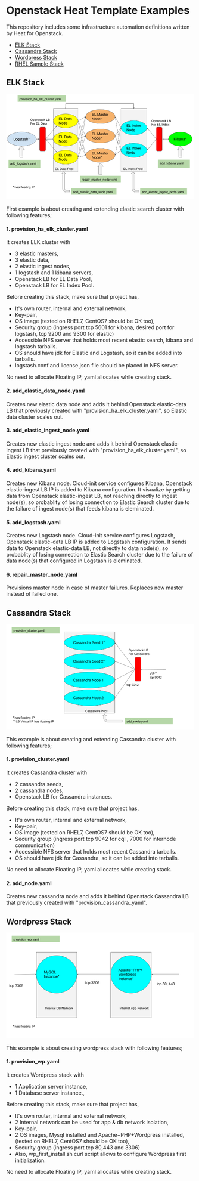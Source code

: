 # Openstack Heat Template Examples

This repository includes some infrastructure automation definitions written by Heat for Openstack. 

* [ELK Stack](https://github.com/okansahiner/openstack#elk-stack)
* [Cassandra Stack](https://github.com/okansahiner/openstack#cassandra-stack)
* [Wordpress Stack](https://github.com/okansahiner/openstack#wordpress-stack)
* [RHEL Sample Stack](https://github.com/okansahiner/openstack#rhel-sample-stack)


## ELK Stack

![](images/elk_topology.png?raw=true)

First example is about creating and extending elastic search cluster with following features;

#### 1. provision_ha_elk_cluster.yaml
It creates ELK cluster with
* 3 elastic masters,
* 3 elastic data,
* 2 elastic ingest nodes, 
* 1 logstash and 1 kibana servers,
* Openstack LB for EL Data Pool,
* Openstack LB for EL Index Pool.

Before creating this stack, make sure that project has,
* It's own router, internal and external network, 
* Key-pair, 
* OS image (tested on RHEL7, CentOS7 should be OK too), 
* Security group (ingress port tcp 5601 for kibana, desired port for logstash, tcp 9200 and 9300 for elastic)
* Accessible NFS server that holds most recent elastic search, kibana and logstash tarballs.
* OS should have jdk for Elastic and Logstash, so it can be added into tarballs.
* logstash.conf and license.json file should be placed in NFS server.

No need to allocate Floating IP, yaml allocates while creating stack.

#### 2. add_elastic_data_node.yaml
Creates new elastic data node and adds it behind  Openstack elastic-data LB that previously created with "provision_ha_elk_cluster.yaml", so Elastic data cluster scales out.

#### 3. add_elastic_ingest_node.yaml
Creates new elastic ingest node and adds it behind  Openstack elastic-ingest LB that previously created with "provision_ha_elk_cluster.yaml", so Elastic ingest cluster scales out.

#### 4. add_kibana.yaml
Creates new Kibana node. Cloud-init service configures Kibana, Openstack elastic-ingest LB IP is added to Kibana configuration. It visualize by getting data from  Openstack elastic-ingest LB, not reaching directly to ingest node(s), so probablity of losing connection to Elastic Search cluster due to the failure of ingest node(s) that feeds kibana is eleminated.

#### 5. add_logstash.yaml
Creates new Logstash node. Cloud-init service configures Logstash, Openstack elastic-data LB IP is added to Logstash configuration. It sends data to  Openstack elastic-data LB, not directly to data node(s), so probablity of losing connection to Elastic Search cluster due to the failure of data node(s) that configured in Logstash is eleminated.

#### 6. repair_master_node.yaml
Provisions master node in case of master failures. Replaces new master instead of failed one.

## Cassandra Stack

![](images/cassandra_topology.png?raw=true)

This example is about creating and extending Cassandra cluster with following features;

#### 1. provision_cluster.yaml
It creates Cassandra cluster with
* 2 cassandra seeds,
* 2 cassandra nodes,
* Openstack LB for Cassandra instances.

Before creating this stack, make sure that project has,
* It's own router, internal and external network, 
* Key-pair, 
* OS image (tested on RHEL7, CentOS7 should be OK too), 
* Security group (ingress port tcp 9042 for cql , 7000 for internode communication)
* Accessible NFS server that holds most recent Cassandra tarballs.
* OS should have jdk for Cassandra, so it can be added into tarballs.

No need to allocate Floating IP, yaml allocates while creating stack.

#### 2. add_node.yaml
Creates new cassandra node and adds it behind Openstack Cassandra LB that previously created with "provision_cassandra..yaml".

## Wordpress Stack

![](images/wp_topology.png?raw=true)

This example is about creating wordpress stack  with following features;

#### 1. provision_wp.yaml
It creates Wordpress stack with
* 1 Application server instance,
* 1 Database server instance.,

Before creating this stack, make sure that project has,
* It's own router, internal and external network, 
* 2 Internal network can be used for app & db network isolation,
* Key-pair, 
* 2 OS images, Mysql installed and Apache+PHP+Wordpress installed,  (tested on RHEL7, CentOS7 should be OK too), 
* Security group (ingress port tcp 80,443 and 3306)
* Also, wp_first_install.sh curl script allows to configure Wordpress first initialization.

No need to allocate Floating IP, yaml allocates while creating stack.





